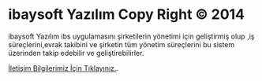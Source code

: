 # ibaysoft Yazılım Copy Right ©  2014

ibaysoft Yazılım ibs uygulamasını şirketilerin yönetimi için geliştirmiş olup ,iş süreçlerini,evrak takibini ve şirketin tüm yönetim süreçlerini bu sistem üzerinden takip edebilir ve geliştirebilirler.

[İletişim Bilgilerimiz İçin Tıklayınız.](http://www.ibaysoft.com).
